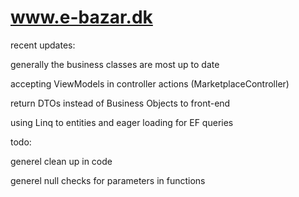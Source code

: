 # www.e-bazar.dk

recent updates:  

generally the business classes are most up to date  

accepting ViewModels in controller actions (MarketplaceController)  

return DTOs instead of Business Objects to front-end  

using Linq to entities and eager loading for EF queries  

todo:  

generel clean up in code  

generel null checks for parameters in functions  
	
 

